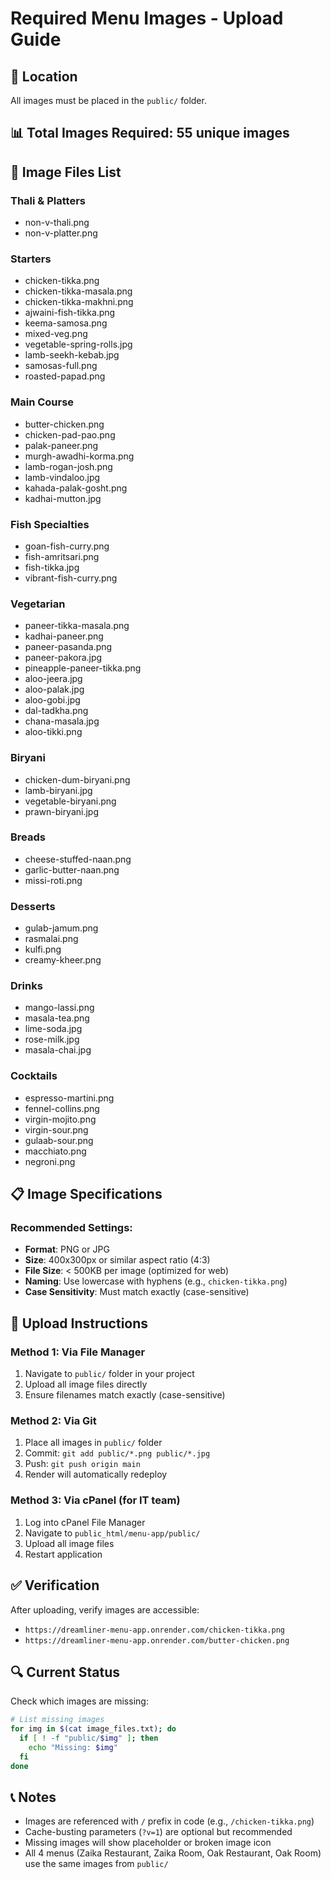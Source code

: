 # Required Menu Images - Upload Guide

## 📁 Location
All images must be placed in the `public/` folder.

## 📊 Total Images Required: 55 unique images

## 📝 Image Files List

### Thali & Platters
- non-v-thali.png
- non-v-platter.png

### Starters
- chicken-tikka.png
- chicken-tikka-masala.png
- chicken-tikka-makhni.png
- ajwaini-fish-tikka.png
- keema-samosa.png
- mixed-veg.png
- vegetable-spring-rolls.jpg
- lamb-seekh-kebab.jpg
- samosas-full.png
- roasted-papad.png

### Main Course
- butter-chicken.png
- chicken-pad-pao.png
- palak-paneer.png
- murgh-awadhi-korma.png
- lamb-rogan-josh.png
- lamb-vindaloo.jpg
- kahada-palak-gosht.png
- kadhai-mutton.jpg

### Fish Specialties
- goan-fish-curry.png
- fish-amritsari.png
- fish-tikka.jpg
- vibrant-fish-curry.png

### Vegetarian
- paneer-tikka-masala.png
- kadhai-paneer.png
- paneer-pasanda.png
- paneer-pakora.jpg
- pineapple-paneer-tikka.png
- aloo-jeera.jpg
- aloo-palak.jpg
- aloo-gobi.jpg
- dal-tadkha.png
- chana-masala.jpg
- aloo-tikki.png

### Biryani
- chicken-dum-biryani.png
- lamb-biryani.jpg
- vegetable-biryani.png
- prawn-biryani.jpg

### Breads
- cheese-stuffed-naan.png
- garlic-butter-naan.png
- missi-roti.png

### Desserts
- gulab-jamum.png
- rasmalai.png
- kulfi.png
- creamy-kheer.png

### Drinks
- mango-lassi.png
- masala-tea.png
- lime-soda.jpg
- rose-milk.jpg
- masala-chai.jpg

### Cocktails
- espresso-martini.png
- fennel-collins.png
- virgin-mojito.png
- virgin-sour.png
- gulaab-sour.png
- macchiato.png
- negroni.png

## 📋 Image Specifications

### Recommended Settings:
- **Format**: PNG or JPG
- **Size**: 400x300px or similar aspect ratio (4:3)
- **File Size**: < 500KB per image (optimized for web)
- **Naming**: Use lowercase with hyphens (e.g., `chicken-tikka.png`)
- **Case Sensitivity**: Must match exactly (case-sensitive)

## 🚀 Upload Instructions

### Method 1: Via File Manager
1. Navigate to `public/` folder in your project
2. Upload all image files directly
3. Ensure filenames match exactly (case-sensitive)

### Method 2: Via Git
1. Place all images in `public/` folder
2. Commit: `git add public/*.png public/*.jpg`
3. Push: `git push origin main`
4. Render will automatically redeploy

### Method 3: Via cPanel (for IT team)
1. Log into cPanel File Manager
2. Navigate to `public_html/menu-app/public/`
3. Upload all image files
4. Restart application

## ✅ Verification

After uploading, verify images are accessible:
- `https://dreamliner-menu-app.onrender.com/chicken-tikka.png`
- `https://dreamliner-menu-app.onrender.com/butter-chicken.png`

## 🔍 Current Status

Check which images are missing:
```bash
# List missing images
for img in $(cat image_files.txt); do
  if [ ! -f "public/$img" ]; then
    echo "Missing: $img"
  fi
done
```

## 📞 Notes

- Images are referenced with `/` prefix in code (e.g., `/chicken-tikka.png`)
- Cache-busting parameters (`?v=1`) are optional but recommended
- Missing images will show placeholder or broken image icon
- All 4 menus (Zaika Restaurant, Zaika Room, Oak Restaurant, Oak Room) use the same images from `public/`
